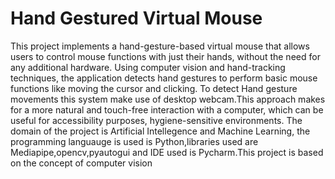 # Hand Gestured Virtual Mouse 

This project implements a hand-gesture-based virtual mouse that allows users to control mouse functions with just their hands, without the need for any additional hardware. Using computer vision and hand-tracking techniques, the application detects hand gestures to perform basic mouse functions like moving the cursor and clicking. To detect Hand gesture movements this system make use of desktop webcam.This approach makes for a more natural and touch-free interaction with a computer, which can be useful for accessibility purposes, hygiene-sensitive environments.
The domain of the project is Artificial Intellegence and Machine Learning, the programming languauge is used is Python,libraries used are Mediapipe,opencv,pyautogui and IDE used is Pycharm.This project is based on the concept of computer vision 
